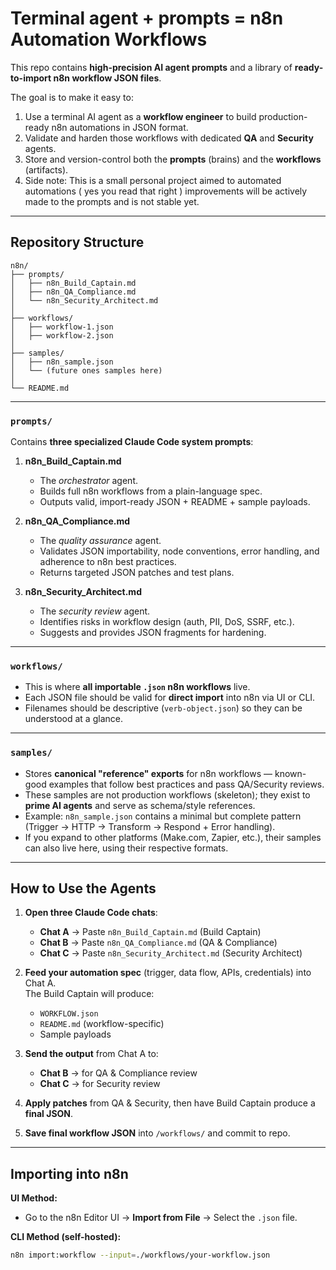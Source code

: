 # Terminal agent + prompts = n8n Automation Workflows


This repo contains **high-precision AI agent prompts** and a library of **ready-to-import n8n workflow JSON files**.

The goal is to make it easy to:
1. Use a terminal AI agent as a **workflow engineer** to build production-ready n8n automations in JSON format.
2. Validate and harden those workflows with dedicated **QA** and **Security** agents.
3. Store and version-control both the **prompts** (brains) and the **workflows** (artifacts).
4. Side note: This is a small personal project aimed to automated automations ( yes you read that right ) improvements will be actively made to the prompts and is not stable yet.

---

## Repository Structure
```
n8n/
├── prompts/
│   ├── n8n_Build_Captain.md
│   ├── n8n_QA_Compliance.md
│   └── n8n_Security_Architect.md
│
├── workflows/
│   ├── workflow-1.json
│   ├── workflow-2.json
│
├── samples/
│   ├── n8n_sample.json
│   └── (future ones samples here)
│
└── README.md
```


---

### `prompts/`
Contains **three specialized Claude Code system prompts**:

1. **n8n_Build_Captain.md**  
   - The *orchestrator* agent.  
   - Builds full n8n workflows from a plain-language spec.  
   - Outputs valid, import-ready JSON + README + sample payloads.

2. **n8n_QA_Compliance.md**  
   - The *quality assurance* agent.  
   - Validates JSON importability, node conventions, error handling, and adherence to n8n best practices.  
   - Returns targeted JSON patches and test plans.

3. **n8n_Security_Architect.md**  
   - The *security review* agent.  
   - Identifies risks in workflow design (auth, PII, DoS, SSRF, etc.).  
   - Suggests and provides JSON fragments for hardening.

---

### `workflows/`
- This is where **all importable `.json` n8n workflows** live.
- Each JSON file should be valid for **direct import** into n8n via UI or CLI.
- Filenames should be descriptive (`verb-object.json`) so they can be understood at a glance.

---

### `samples/`
- Stores **canonical "reference" exports** for n8n workflows — known-good examples that follow best practices and pass QA/Security reviews.
- These samples are not production workflows (skeleton); they exist to **prime AI agents** and serve as schema/style references.
- Example: `n8n_sample.json` contains a minimal but complete pattern (Trigger → HTTP → Transform → Respond + Error handling).
- If you expand to other platforms (Make.com, Zapier, etc.), their samples can also live here, using their respective formats.

---

## How to Use the Agents

1. **Open three Claude Code chats**:
   - **Chat A** → Paste `n8n_Build_Captain.md` (Build Captain)
   - **Chat B** → Paste `n8n_QA_Compliance.md` (QA & Compliance)
   - **Chat C** → Paste `n8n_Security_Architect.md` (Security Architect)

2. **Feed your automation spec** (trigger, data flow, APIs, credentials) into Chat A.  
   The Build Captain will produce:
   - `WORKFLOW.json`
   - `README.md` (workflow-specific)
   - Sample payloads

3. **Send the output** from Chat A to:
   - **Chat B** → for QA & Compliance review
   - **Chat C** → for Security review

4. **Apply patches** from QA & Security, then have Build Captain produce a **final JSON**.

5. **Save final workflow JSON** into `/workflows/` and commit to repo.

---

## Importing into n8n

**UI Method:**
- Go to the n8n Editor UI → **Import from File** → Select the `.json` file.

**CLI Method (self-hosted):**
```bash
n8n import:workflow --input=./workflows/your-workflow.json

